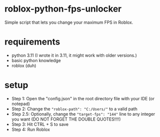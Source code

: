 # roblox-python-fps-unlocker
Simple script that lets you change your maximum FPS in Roblox.

# requirements
- python 3.11 (I wrote it in 3.11, it might work with older versions.)
- basic python knowledge
- roblox (duh)

# setup
- Step 1: Open the "config.json" in the root directory file with your IDE (or notepad)
- Step 2: Change the `"roblox-path": "C:/Users/"` to a valid path
- Step 2.5: Optionally, change the `"target-fps": "144"` line to any integer you want (DO NOT FORGET THE DOUBLE QUOTES!!!!)
- Step 3: Hit CTRL + S to save
- Step 4: Run Roblox
